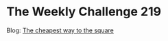 # The Weekly Challenge 219

Blog: [The cheapest way to the square](https://dev.to/simongreennet/the-cheapest-way-to-the-square-1mhb)
